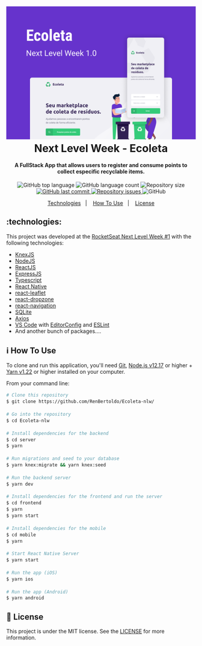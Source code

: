 <h1 align="center">
    <img alt="Next Level Week" src="server/uploads/Capa.png" />
    <br>
    Next Level Week - Ecoleta
</h1>

<h4 align="center">
  A FullStack App that allows users to register and consume points to collect especific recyclable items.
</h4>
<p align="center">
  <img alt="GitHub top language" src="https://img.shields.io/github/languages/top/RenBertoldo/Ecoleta-nlw.svg">

  <img alt="GitHub language count" src="https://img.shields.io/github/languages/count/RenBertoldo/Ecoleta-nlw.svg">

  <img alt="Repository size" src="https://img.shields.io/github/repo-size/RenBertoldo/Ecoleta-nlw.svg">
  <a href="https://github.com/RenBertoldo/Ecoleta-nlw/commits/master">
    <img alt="GitHub last commit" src="https://img.shields.io/github/last-commit/RenBertoldo/Ecoleta-nlw.svg">
  </a>

  <a href="https://github.com/RenBertoldo/Ecoleta-nlw/issues">
    <img alt="Repository issues" src="https://img.shields.io/github/issues/RenBertoldo/Ecoleta-nlw.svg">
  </a>

  <img alt="GitHub" src="https://img.shields.io/github/license/RenBertoldo/Ecoleta-nlw.svg">
</p>

<p align="center">
  <a href="#technologies">Technologies</a>&nbsp;&nbsp;&nbsp;|&nbsp;&nbsp;&nbsp;
  <a href="#information_source-how-to-use">How To Use</a>&nbsp;&nbsp;&nbsp;|&nbsp;&nbsp;&nbsp;
  <a href="#memo-license">License</a>
</p>

## :technologies:

This project was developed at the [RocketSeat Next Level Week #1](https://nextlevelweek.com/) with the following technologies:

- [KnexJS](http://knexjs.org/)
- [NodeJS](https://nodejs.org)
- [ReactJS](https://reactjs.org/)
- [ExpressJS](https://expressjs.com/)
- [Typescript](https://www.typescriptlang.org/)
- [React Native](https://facebook.github.io/react-native/)
- [react-leaflet](https://react-leaflet.js.org/)
- [react-dropzone](https://react-dropzone.js.org/)
- [react-navigation](https://reactnavigation.org/)
- [SQLite](https://www.sqlite.org/)
- [Axios](https://github.com/axios/axios)
- [VS Code][vc] with [EditorConfig][vceditconfig] and [ESLint][vceslint]
- And another bunch of packages....

## :information_source: How To Use

To clone and run this application, you'll need [Git](https://git-scm.com), [Node.js v12.17][nodejs] or higher + [Yarn v1.22][yarn] or higher installed on your computer.

From your command line:

```bash
# Clone this repository
$ git clone https://github.com/RenBertoldo/Ecoleta-nlw/

# Go into the repository
$ cd Ecoleta-nlw

# Install dependencies for the backend
$ cd server
$ yarn

# Run migrations and seed to your database
$ yarn knex:migrate && yarn knex:seed 

# Run the backend server
$ yarn dev

# Install dependencies for the frontend and run the server
$ cd frontend
$ yarn 
$ yarn start

# Install dependencies for the mobile
$ cd mobile
$ yarn

# Start React Native Server
$ yarn start

# Run the app (iOS)
$ yarn ios

# Run the app (Android)
$ yarn android
```

## :memo: License

This project is under the MIT license. See the [LICENSE](https://github.com/RenBertoldo/Ecoleta-nlw/blob/master/README.md) for more information.


[nodejs]: https://nodejs.org/
[yarn]: https://yarnpkg.com/
[vc]: https://code.visualstudio.com/
[vceditconfig]: https://marketplace.visualstudio.com/items?itemName=EditorConfig.EditorConfig
[vceslint]: https://marketplace.visualstudio.com/items?itemName=dbaeumer.vscode-eslint